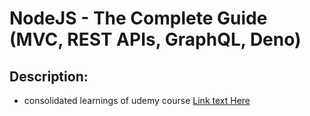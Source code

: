 # NodeJS - The Complete Guide (MVC, REST APIs, GraphQL, Deno)
## Description:
- consolidated learnings of udemy course [Link text Here](https://www.udemy.com/course/nodejs-the-complete-guide)
